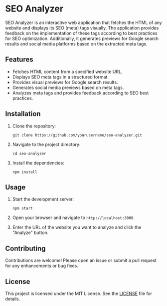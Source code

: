 # SEO Analyzer

SEO Analyzer is an interactive web application that fetches the HTML of any website and displays its SEO (meta) tags visually. The application provides feedback on the implementation of these tags according to best practices for SEO optimization. Additionally, it generates previews for Google search results and social media platforms based on the extracted meta tags.

## Features

- Fetches HTML content from a specified website URL.
- Displays SEO meta tags in a structured format.
- Provides visual previews for Google search results.
- Generates social media previews based on meta tags.
- Analyzes meta tags and provides feedback according to SEO best practices.

## Installation

1. Clone the repository:
   ```
   git clone https://github.com/yourusername/seo-analyzer.git
   ```

2. Navigate to the project directory:
   ```
   cd seo-analyzer
   ```

3. Install the dependencies:
   ```
   npm install
   ```

## Usage

1. Start the development server:
   ```
   npm start
   ```

2. Open your browser and navigate to `http://localhost:3000`.

3. Enter the URL of the website you want to analyze and click the "Analyze" button.

## Contributing

Contributions are welcome! Please open an issue or submit a pull request for any enhancements or bug fixes.

## License

This project is licensed under the MIT License. See the [LICENSE](LICENSE) file for details.